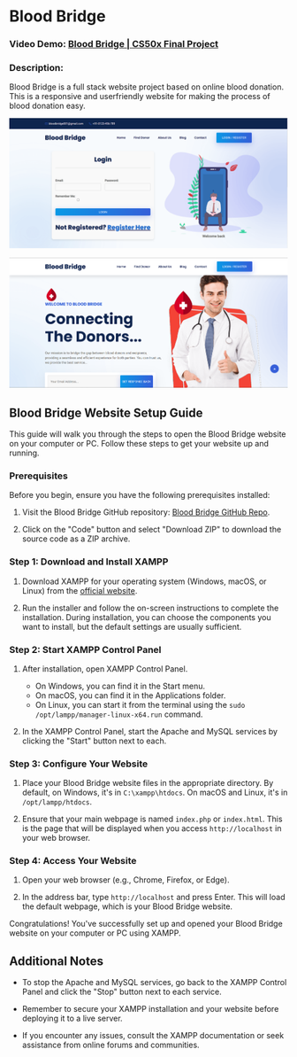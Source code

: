 # Blood Bridge

### Video Demo:  [Blood Bridge | CS50x Final Project](https://www.youtube.com/watch?v=3VZnSMy5QFg)

### Description:

Blood Bridge is a full stack website project based on online blood donation. This is a responsive and userfriendly website for making the process of blood donation easy.

![Login Page](./assets/images/sc1.png)

![Home Page](./assets/images/sc2.png)


## Blood Bridge Website Setup Guide

This guide will walk you through the steps to open the Blood Bridge website on your computer or PC. Follow these steps to get your website up and running.

### Prerequisites

Before you begin, ensure you have the following prerequisites installed:

1. Visit the Blood Bridge GitHub repository: [Blood Bridge GitHub Repo](https://github.com/qaidjoharj53/Blood-Bridge).

2. Click on the "Code" button and select "Download ZIP" to download the source code as a ZIP archive.

### Step 1: Download and Install XAMPP

1. Download XAMPP for your operating system (Windows, macOS, or Linux) from the [official website](https://www.apachefriends.org/index.html).

2. Run the installer and follow the on-screen instructions to complete the installation. During installation, you can choose the components you want to install, but the default settings are usually sufficient.

### Step 2: Start XAMPP Control Panel

1. After installation, open XAMPP Control Panel.

    - On Windows, you can find it in the Start menu.
    - On macOS, you can find it in the Applications folder.
    - On Linux, you can start it from the terminal using the `sudo /opt/lampp/manager-linux-x64.run` command.

2. In the XAMPP Control Panel, start the Apache and MySQL services by clicking the "Start" button next to each.

### Step 3: Configure Your Website

1. Place your Blood Bridge website files in the appropriate directory. By default, on Windows, it's in `C:\xampp\htdocs`. On macOS and Linux, it's in `/opt/lampp/htdocs`.

2. Ensure that your main webpage is named `index.php` or `index.html`. This is the page that will be displayed when you access `http://localhost` in your web browser.

### Step 4: Access Your Website

1. Open your web browser (e.g., Chrome, Firefox, or Edge).

2. In the address bar, type `http://localhost` and press Enter. This will load the default webpage, which is your Blood Bridge website.

Congratulations! You've successfully set up and opened your Blood Bridge website on your computer or PC using XAMPP.

## Additional Notes

-   To stop the Apache and MySQL services, go back to the XAMPP Control Panel and click the "Stop" button next to each service.

-   Remember to secure your XAMPP installation and your website before deploying it to a live server.

-   If you encounter any issues, consult the XAMPP documentation or seek assistance from online forums and communities.
